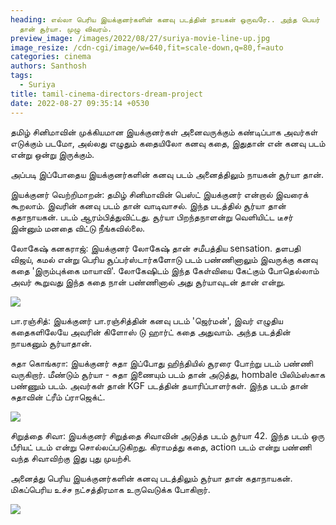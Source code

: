 ```yaml
---
heading: எல்லா பெரிய இயக்குனர்களின் கனவு படத்தின் நாயகன் ஒருவரே.. அந்த பெயர்
  தான் சூர்யா. முழு விவரம்.
preview_image: /images/2022/08/27/suriya-movie-line-up.jpg
image_resize: /cdn-cgi/image/w=640,fit=scale-down,q=80,f=auto
categories: cinema
authors: Santhosh
tags:
  - Suriya
title: tamil-cinema-directors-dream-project
date: 2022-08-27 09:35:14 +0530
---
```

தமிழ் சினிமாவின் முக்கியமான இயக்குனர்கள் அனைவருக்கும் கண்டிப்பாக அவர்கள் எடுக்கும் படமோ, அல்லது எழுதும் கதையிலோ கனவு கதை, இதுதான் என் கனவு படம் என்று ஒன்று இருக்கும்.

அப்படி இப்போதைய இயக்குனர்களின் கனவு படம் அனைத்திலும் நாயகன் சூர்யா தான்.

இயக்குனர் வெற்றிமாறன்:
தமிழ் சினிமாவின் பெஸ்ட் இயக்குனர் என்றால் இவரைக் கூறலாம். இவரின் கனவு படம் தான் வாடிவாசல்.  இந்த படத்தில் சூர்யா தான் கதாநாயகன். படம் ஆரம்பித்துவிட்டது. சூர்யா பிறந்தநாளன்று வெளியிட்ட டீசர் இன்னும் மனதை விட்டு நீங்கவில்லை.

லோகேஷ் கனகராஜ்:
இயக்குனர் லோகேஷ் தான் சமீபத்திய sensation. தளபதி விஜய், கமல் என்று பெரிய சூப்பர்ஸ்டார்களோடு படம் பண்ணினாலும் இவருக்கு கனவு கதை 'இரும்புக்கை மாயாவி'. லோகேஷிடம் இந்த கேள்வியை கேட்கும் போதெல்லாம் அவர் கூறுவது இந்த கதை நான் பண்ணினால் அது சூர்யாவுடன் தான் என்று.

![](/images/2022/08/27/suriya-movie-line-up-2.jpg)

பா.ரஞ்சித்:
இயக்குனர் பா.ரஞ்சித்தின் கனவு படம் 'ஜெர்மன்', இவர் எழுதிய கதைகளிலேயே அவரின் கிளோஸ் டு ஹார்ட் கதை அதுவாம். அந்த படத்தின் நாயகனும் சூர்யாதான்.

சுதா கொங்கரா:
இயக்குனர் சுதா இப்போது ஹிந்தியில் சூரரை போற்று படம்  பண்ணி வருகிறார். மீண்டும் சூர்யா - சுதா இணையும் படம் தான் அடுத்து, hombale பிலிம்ஸ்காக பண்ணும் படம். அவர்கள் தான் KGF படத்தின் தயாரிப்பாளர்கள். இந்த படம் தான் சுதாவின் ட்ரீம் ப்ராஜெக்ட்.

![](/images/2022/08/27/suriya-movie-line-up-3.jpg)

சிறுத்தை சிவா:
இயக்குனர் சிறுத்தை சிவாவின் அடுத்த படம் சூர்யா 42. இந்த படம் ஒரு பீரியட் படம் என்று சொல்லப்படுகிறது. கிராமத்து கதை, action படம் என்று பண்ணி வந்த சிவாவிற்கு இது புது முயற்சி. 

அனைத்து பெரிய இயக்குனர்களின் கனவு படத்திலும் சூர்யா தான் கதாநாயகன். மிகப்பெரிய உச்ச நட்சத்திரமாக உருவெடுக்க போகிறார்.

![](/images/2022/08/27/suriya-movie-line-up-1.jpg)